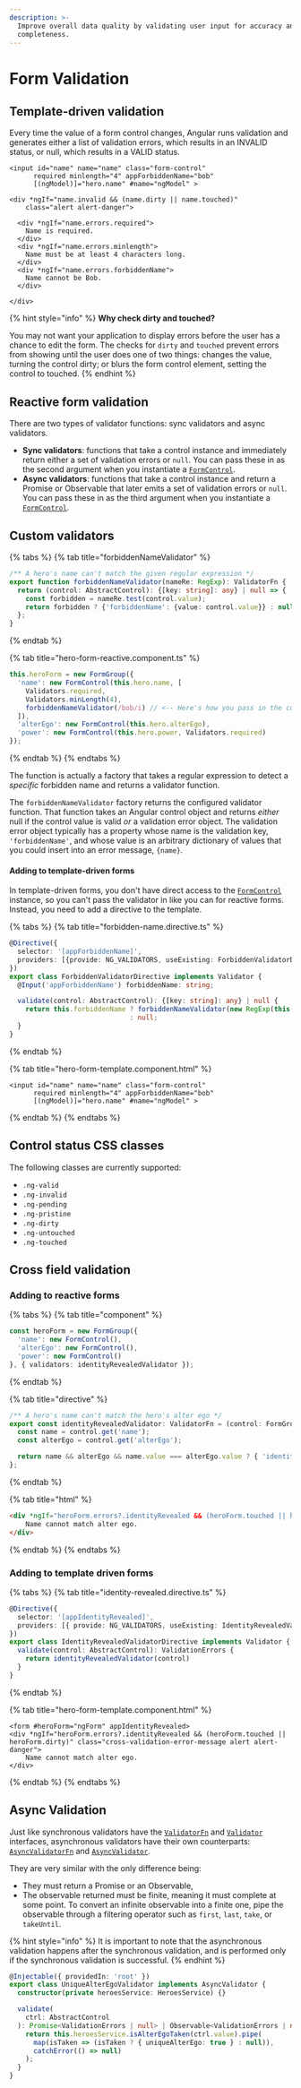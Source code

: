 ```yaml
---
description: >-
  Improve overall data quality by validating user input for accuracy and
  completeness.
---
```


# Form Validation

## Template-driven validation

Every time the value of a form control changes, Angular runs validation and generates either a list of validation errors, which results in an INVALID status, or null, which results in a VALID status.

```markup
<input id="name" name="name" class="form-control"
      required minlength="4" appForbiddenName="bob"
      [(ngModel)]="hero.name" #name="ngModel" >

<div *ngIf="name.invalid && (name.dirty || name.touched)"
    class="alert alert-danger">

  <div *ngIf="name.errors.required">
    Name is required.
  </div>
  <div *ngIf="name.errors.minlength">
    Name must be at least 4 characters long.
  </div>
  <div *ngIf="name.errors.forbiddenName">
    Name cannot be Bob.
  </div>

</div>
```

{% hint style="info" %}
**Why check dirty and touched?**

You may not want your application to display errors before the user has a chance to edit the form. The checks for `dirty` and `touched` prevent errors from showing until the user does one of two things: changes the value, turning the control dirty; or blurs the form control element, setting the control to touched.
{% endhint %}

## Reactive form validation

There are two types of validator functions: sync validators and async validators.

* **Sync validators**: functions that take a control instance and immediately return either a set of validation errors or `null`. You can pass these in as the second argument when you instantiate a [`FormControl`](https://angular.io/api/forms/FormControl).
* **Async validators**: functions that take a control instance and return a Promise or Observable that later emits a set of validation errors or `null`. You can pass these in as the third argument when you instantiate a [`FormControl`](https://angular.io/api/forms/FormControl).

## Custom validators

{% tabs %}
{% tab title="forbiddenNameValidator" %}
```typescript
/** A hero's name can't match the given regular expression */
export function forbiddenNameValidator(nameRe: RegExp): ValidatorFn {
  return (control: AbstractControl): {[key: string]: any} | null => {
    const forbidden = nameRe.test(control.value);
    return forbidden ? {'forbiddenName': {value: control.value}} : null;
  };
}
```
{% endtab %}

{% tab title="hero-form-reactive.component.ts" %}
```typescript
this.heroForm = new FormGroup({
  'name': new FormControl(this.hero.name, [
    Validators.required,
    Validators.minLength(4),
    forbiddenNameValidator(/bob/i) // <-- Here's how you pass in the custom validator.
  ]),
  'alterEgo': new FormControl(this.hero.alterEgo),
  'power': new FormControl(this.hero.power, Validators.required)
});
```
{% endtab %}
{% endtabs %}

The function is actually a factory that takes a regular expression to detect a _specific_ forbidden name and returns a validator function.

The `forbiddenNameValidator` factory returns the configured validator function. That function takes an Angular control object and returns _either_ null if the control value is valid _or_ a validation error object. The validation error object typically has a property whose name is the validation key, `'forbiddenName'`, and whose value is an arbitrary dictionary of values that you could insert into an error message, `{name}`.

#### Adding to template-driven forms  <a href="#adding-to-template-driven-forms" id="adding-to-template-driven-forms"></a>

In template-driven forms, you don't have direct access to the [`FormControl`](https://angular.io/api/forms/FormControl) instance, so you can't pass the validator in like you can for reactive forms. Instead, you need to add a directive to the template.

{% tabs %}
{% tab title="forbidden-name.directive.ts" %}
```typescript
@Directive({
  selector: '[appForbiddenName]',
  providers: [{provide: NG_VALIDATORS, useExisting: ForbiddenValidatorDirective, multi: true}]
})
export class ForbiddenValidatorDirective implements Validator {
  @Input('appForbiddenName') forbiddenName: string;

  validate(control: AbstractControl): {[key: string]: any} | null {
    return this.forbiddenName ? forbiddenNameValidator(new RegExp(this.forbiddenName, 'i'))(control)
                              : null;
  }
}
```
{% endtab %}

{% tab title="hero-form-template.component.html" %}
```markup
<input id="name" name="name" class="form-control"
      required minlength="4" appForbiddenName="bob"
      [(ngModel)]="hero.name" #name="ngModel" >
```
{% endtab %}
{% endtabs %}

## Control status CSS classes

The following classes are currently supported:

* `.ng-valid`
* `.ng-invalid`
* `.ng-pending`
* `.ng-pristine`
* `.ng-dirty`
* `.ng-untouched`
* `.ng-touched`

## Cross field validation

### Adding to reactive forms

{% tabs %}
{% tab title="component" %}
```typescript
const heroForm = new FormGroup({
  'name': new FormControl(),
  'alterEgo': new FormControl(),
  'power': new FormControl()
}, { validators: identityRevealedValidator });
```
{% endtab %}

{% tab title="directive" %}
```typescript
/** A hero's name can't match the hero's alter ego */
export const identityRevealedValidator: ValidatorFn = (control: FormGroup): ValidationErrors | null => {
  const name = control.get('name');
  const alterEgo = control.get('alterEgo');

  return name && alterEgo && name.value === alterEgo.value ? { 'identityRevealed': true } : null;
};
```
{% endtab %}

{% tab title="html" %}
```html
<div *ngIf="heroForm.errors?.identityRevealed && (heroForm.touched || heroForm.dirty)" class="cross-validation-error-message alert alert-danger">
    Name cannot match alter ego.
</div>
```
{% endtab %}
{% endtabs %}

### Adding to template driven forms

{% tabs %}
{% tab title="identity-revealed.directive.ts" %}
```typescript
@Directive({
  selector: '[appIdentityRevealed]',
  providers: [{ provide: NG_VALIDATORS, useExisting: IdentityRevealedValidatorDirective, multi: true }]
})
export class IdentityRevealedValidatorDirective implements Validator {
  validate(control: AbstractControl): ValidationErrors {
    return identityRevealedValidator(control)
  }
}
```
{% endtab %}

{% tab title="hero-form-template.component.html" %}
```markup
<form #heroForm="ngForm" appIdentityRevealed>
<div *ngIf="heroForm.errors?.identityRevealed && (heroForm.touched || heroForm.dirty)" class="cross-validation-error-message alert alert-danger">
    Name cannot match alter ego.
</div>
```
{% endtab %}
{% endtabs %}

## Async Validation

Just like synchronous validators have the [`ValidatorFn`](https://angular.io/api/forms/ValidatorFn) and [`Validator`](https://angular.io/api/forms/Validator) interfaces, asynchronous validators have their own counterparts: [`AsyncValidatorFn`](https://angular.io/api/forms/AsyncValidatorFn) and [`AsyncValidator`](https://angular.io/api/forms/AsyncValidator).

They are very similar with the only difference being:

* They must return a Promise or an Observable,
* The observable returned must be finite, meaning it must complete at some point. To convert an infinite observable into a finite one, pipe the observable through a filtering operator such as `first`, `last`, `take`, or `takeUntil`.

{% hint style="info" %}
It is important to note that the asynchronous validation happens after the synchronous validation, and is performed only if the synchronous validation is successful.
{% endhint %}

```typescript
@Injectable({ providedIn: 'root' })
export class UniqueAlterEgoValidator implements AsyncValidator {
  constructor(private heroesService: HeroesService) {}

  validate(
    ctrl: AbstractControl
  ): Promise<ValidationErrors | null> | Observable<ValidationErrors | null> {
    return this.heroesService.isAlterEgoTaken(ctrl.value).pipe(
      map(isTaken => (isTaken ? { uniqueAlterEgo: true } : null)),
      catchError(() => null)
    );
  }
}
```
